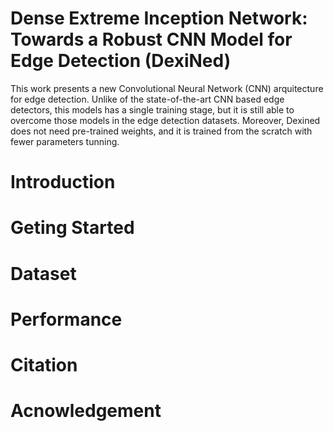 # Dense Extreme Inception Network: Towards a Robust CNN Model for Edge Detection (DexiNed)

This work presents a new Convolutional Neural Network (CNN) arquitecture for edge detection. Unlike of the state-of-the-art CNN based edge detectors, this models has a single training stage, but it is still able to overcome those models in the edge detection datasets. Moreover, Dexined does not need pre-trained weights, and it is trained from the scratch with fewer parameters tunning.

# Introduction

# Geting Started

# Dataset

# Performance



# Citation

# Acnowledgement
